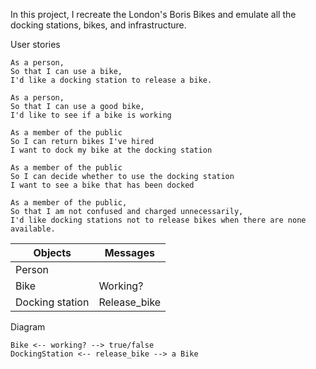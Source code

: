 In this project, I recreate the London's Boris Bikes and emulate all the docking stations, bikes, and infrastructure.

User stories 

```
As a person,
So that I can use a bike,
I'd like a docking station to release a bike.
```

```
As a person,
So that I can use a good bike,
I'd like to see if a bike is working
```

```
As a member of the public
So I can return bikes I've hired
I want to dock my bike at the docking station
```

```
As a member of the public
So I can decide whether to use the docking station
I want to see a bike that has been docked
```

```
As a member of the public,
So that I am not confused and charged unnecessarily,
I'd like docking stations not to release bikes when there are none available.
```



|Objects 		   	  |       Messages     |
|----------------|--------------------|
|Person		        |		                  |
|Bike				        |     Working?       |
|Docking station	|   	Release_bike    |

Diagram 

```
Bike <-- working? --> true/false
DockingStation <-- release_bike --> a Bike
```
